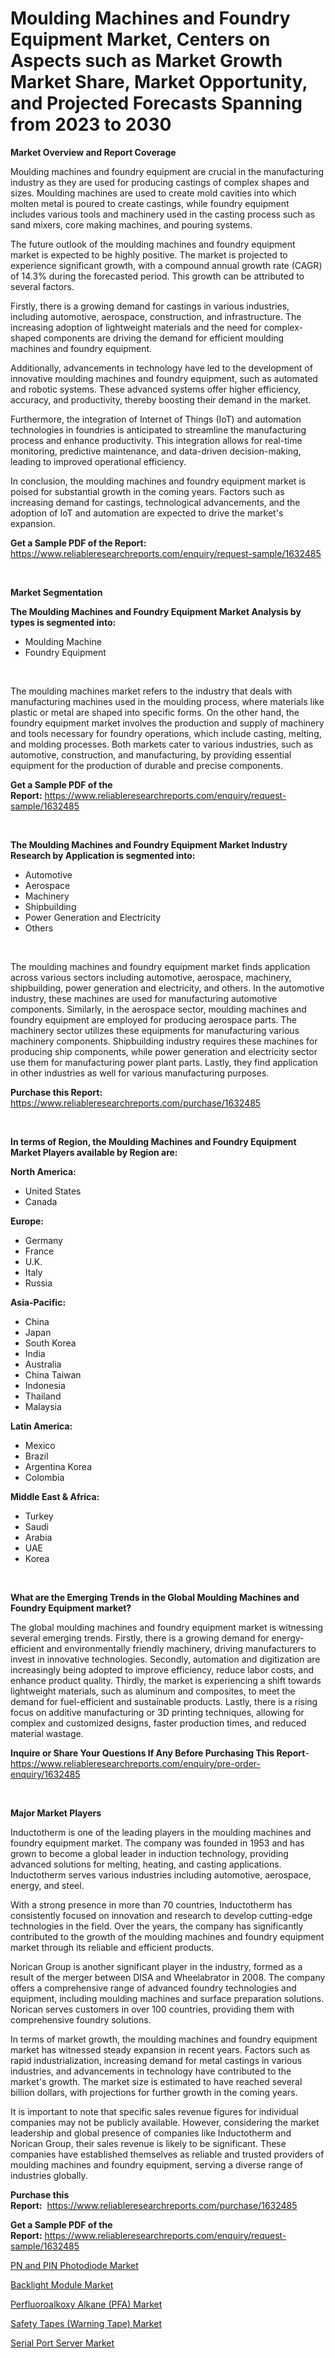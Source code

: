 <p><h1>Moulding Machines and Foundry Equipment Market, Centers on Aspects such as Market Growth Market Share, Market Opportunity, and Projected Forecasts Spanning from 2023 to 2030</h1></p><p><strong>Market Overview and Report Coverage</strong></p>
<p><p>Moulding machines and foundry equipment are crucial in the manufacturing industry as they are used for producing castings of complex shapes and sizes. Moulding machines are used to create mold cavities into which molten metal is poured to create castings, while foundry equipment includes various tools and machinery used in the casting process such as sand mixers, core making machines, and pouring systems.</p><p>The future outlook of the moulding machines and foundry equipment market is expected to be highly positive. The market is projected to experience significant growth, with a compound annual growth rate (CAGR) of 14.3% during the forecasted period. This growth can be attributed to several factors.</p><p>Firstly, there is a growing demand for castings in various industries, including automotive, aerospace, construction, and infrastructure. The increasing adoption of lightweight materials and the need for complex-shaped components are driving the demand for efficient moulding machines and foundry equipment.</p><p>Additionally, advancements in technology have led to the development of innovative moulding machines and foundry equipment, such as automated and robotic systems. These advanced systems offer higher efficiency, accuracy, and productivity, thereby boosting their demand in the market.</p><p>Furthermore, the integration of Internet of Things (IoT) and automation technologies in foundries is anticipated to streamline the manufacturing process and enhance productivity. This integration allows for real-time monitoring, predictive maintenance, and data-driven decision-making, leading to improved operational efficiency.</p><p>In conclusion, the moulding machines and foundry equipment market is poised for substantial growth in the coming years. Factors such as increasing demand for castings, technological advancements, and the adoption of IoT and automation are expected to drive the market's expansion.</p></p>
<p><strong>Get a Sample PDF of the Report:</strong> <a href="https://www.reliableresearchreports.com/enquiry/request-sample/1632485">https://www.reliableresearchreports.com/enquiry/request-sample/1632485</a></p>
<p>&nbsp;</p>
<p><strong>Market Segmentation</strong></p>
<p><strong>The Moulding Machines and Foundry Equipment Market Analysis by types is segmented into:</strong></p>
<p><ul><li>Moulding Machine</li><li>Foundry Equipment</li></ul></p>
<p>&nbsp;</p>
<p><p>The moulding machines market refers to the industry that deals with manufacturing machines used in the moulding process, where materials like plastic or metal are shaped into specific forms. On the other hand, the foundry equipment market involves the production and supply of machinery and tools necessary for foundry operations, which include casting, melting, and molding processes. Both markets cater to various industries, such as automotive, construction, and manufacturing, by providing essential equipment for the production of durable and precise components.</p></p>
<p><strong>Get a Sample PDF of the Report:</strong>&nbsp;<a href="https://www.reliableresearchreports.com/enquiry/request-sample/1632485">https://www.reliableresearchreports.com/enquiry/request-sample/1632485</a></p>
<p>&nbsp;</p>
<p><strong>The Moulding Machines and Foundry Equipment Market Industry Research by Application is segmented into:</strong></p>
<p><ul><li>Automotive</li><li>Aerospace</li><li>Machinery</li><li>Shipbuilding</li><li>Power Generation and Electricity</li><li>Others</li></ul></p>
<p>&nbsp;</p>
<p><p>The moulding machines and foundry equipment market finds application across various sectors including automotive, aerospace, machinery, shipbuilding, power generation and electricity, and others. In the automotive industry, these machines are used for manufacturing automotive components. Similarly, in the aerospace sector, moulding machines and foundry equipment are employed for producing aerospace parts. The machinery sector utilizes these equipments for manufacturing various machinery components. Shipbuilding industry requires these machines for producing ship components, while power generation and electricity sector use them for manufacturing power plant parts. Lastly, they find application in other industries as well for various manufacturing purposes.</p></p>
<p><strong>Purchase this Report:</strong>&nbsp; <a href="https://www.reliableresearchreports.com/purchase/1632485">https://www.reliableresearchreports.com/purchase/1632485</a></p>
<p>&nbsp;</p>
<p><strong>In terms of Region, the Moulding Machines and Foundry Equipment Market Players available by Region are:</strong></p>
<p>
    <p> <strong> North America: </strong>
        <ul>
            <li>United States</li>
            <li>Canada</li>
        </ul>
        </p> 
    <p> <strong> Europe: </strong>
        <ul>
            <li>Germany</li>
            <li>France</li>
            <li>U.K.</li>
            <li>Italy</li>
            <li>Russia</li>
        </ul>
        </p> 
    <p> <strong> Asia-Pacific: </strong>
        <ul>
            <li>China</li>
            <li>Japan</li>
            <li>South Korea</li>
            <li>India</li>
            <li>Australia</li>
            <li>China Taiwan</li>
            <li>Indonesia</li>
            <li>Thailand</li>
            <li>Malaysia</li>
        </ul>
        </p> 
    <p> <strong> Latin America: </strong>
        <ul>
            <li>Mexico</li>
            <li>Brazil</li>
            <li>Argentina Korea</li>
            <li>Colombia</li>
        </ul>
        </p> 
    <p> <strong> Middle East & Africa: </strong>
        <ul>
            <li>Turkey</li>
            <li>Saudi</li>
            <li>Arabia</li>
            <li>UAE</li>
            <li>Korea</li>
        </ul>
    </p>
    </p>
<p>&nbsp;</p>
<p><strong>What are the Emerging Trends in the Global Moulding Machines and Foundry Equipment market?</strong></p>
<p><p>The global moulding machines and foundry equipment market is witnessing several emerging trends. Firstly, there is a growing demand for energy-efficient and environmentally friendly machinery, driving manufacturers to invest in innovative technologies. Secondly, automation and digitization are increasingly being adopted to improve efficiency, reduce labor costs, and enhance product quality. Thirdly, the market is experiencing a shift towards lightweight materials, such as aluminum and composites, to meet the demand for fuel-efficient and sustainable products. Lastly, there is a rising focus on additive manufacturing or 3D printing techniques, allowing for complex and customized designs, faster production times, and reduced material wastage.</p></p>
<p><strong>Inquire or Share Your Questions If Any Before Purchasing This Report</strong>- <a href="https://www.reliableresearchreports.com/enquiry/pre-order-enquiry/1632485">https://www.reliableresearchreports.com/enquiry/pre-order-enquiry/1632485</a></p>
<p>&nbsp;</p>
<p><strong>Major Market Players</strong></p>
<p><p>Inductotherm is one of the leading players in the moulding machines and foundry equipment market. The company was founded in 1953 and has grown to become a global leader in induction technology, providing advanced solutions for melting, heating, and casting applications. Inductotherm serves various industries including automotive, aerospace, energy, and steel.</p><p>With a strong presence in more than 70 countries, Inductotherm has consistently focused on innovation and research to develop cutting-edge technologies in the field. Over the years, the company has significantly contributed to the growth of the moulding machines and foundry equipment market through its reliable and efficient products.</p><p>Norican Group is another significant player in the industry, formed as a result of the merger between DISA and Wheelabrator in 2008. The company offers a comprehensive range of advanced foundry technologies and equipment, including moulding machines and surface preparation solutions. Norican serves customers in over 100 countries, providing them with comprehensive foundry solutions.</p><p>In terms of market growth, the moulding machines and foundry equipment market has witnessed steady expansion in recent years. Factors such as rapid industrialization, increasing demand for metal castings in various industries, and advancements in technology have contributed to the market's growth. The market size is estimated to have reached several billion dollars, with projections for further growth in the coming years.</p><p>It is important to note that specific sales revenue figures for individual companies may not be publicly available. However, considering the market leadership and global presence of companies like Inductotherm and Norican Group, their sales revenue is likely to be significant. These companies have established themselves as reliable and trusted providers of moulding machines and foundry equipment, serving a diverse range of industries globally.</p></p>
<p><strong>Purchase this Report:</strong>&nbsp;&nbsp;<a href="https://www.reliableresearchreports.com/purchase/1632485">https://www.reliableresearchreports.com/purchase/1632485</a></p>
<p></p>
<p><strong>Get a Sample PDF of the Report:</strong>&nbsp;<a href="https://www.reliableresearchreports.com/enquiry/request-sample/1632485">https://www.reliableresearchreports.com/enquiry/request-sample/1632485</a></p>
<p><p><a href="https://www.linkedin.com/pulse/pn-pin-photodiode-market-research-report-unlocks-analysis-lvh5f/">PN and PIN Photodiode Market</a></p><p><a href="https://www.linkedin.com/pulse/backlight-module-market-size-2023-2030-global-industrial-analysis-2pppe/">Backlight Module Market</a></p><p><a href="https://medium.com/@humanhydrohq/perfluoroalkoxy-alkane-pfa-market-report-reveals-the-latest-trends-and-growth-opportunities-of-9df7db87d3e3">Perfluoroalkoxy Alkane (PFA) Market</a></p><p><a href="https://medium.com/@prakrishnarp23/safety-tapes-warning-tape-market-focuses-on-market-share-size-and-projected-forecast-till-2030-cc09b3256858">Safety Tapes (Warning Tape) Market</a></p><p><a href="https://www.linkedin.com/pulse/serial-port-server-market-size-2023-2030-global-industrial-ppqqf/">Serial Port Server Market</a></p></p>